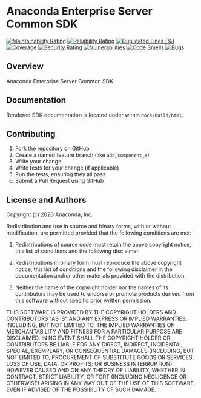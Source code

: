# Anaconda Enterprise Server Common SDK

[![Maintainability Rating](https://sonarcloud.io/api/project_badges/measure?project=shapeandshare_anaconda.enterprise.server.common.sdk&metric=sqale_rating)](https://sonarcloud.io/summary/new_code?id=shapeandshare_anaconda.enterprise.server.common.sdk)
[![Reliability Rating](https://sonarcloud.io/api/project_badges/measure?project=shapeandshare_anaconda.enterprise.server.common.sdk&metric=reliability_rating)](https://sonarcloud.io/summary/new_code?id=shapeandshare_anaconda.enterprise.server.common.sdk)
[![Duplicated Lines (%)](https://sonarcloud.io/api/project_badges/measure?project=shapeandshare_anaconda.enterprise.server.common.sdk&metric=duplicated_lines_density)](https://sonarcloud.io/summary/new_code?id=shapeandshare_anaconda.enterprise.server.common.sdk)
[![Coverage](https://sonarcloud.io/api/project_badges/measure?project=shapeandshare_anaconda.enterprise.server.common.sdk&metric=coverage)](https://sonarcloud.io/summary/new_code?id=shapeandshare_anaconda.enterprise.server.common.sdk)
[![Security Rating](https://sonarcloud.io/api/project_badges/measure?project=shapeandshare_anaconda.enterprise.server.common.sdk&metric=security_rating)](https://sonarcloud.io/summary/new_code?id=shapeandshare_anaconda.enterprise.server.common.sdk)
[![Vulnerabilities](https://sonarcloud.io/api/project_badges/measure?project=shapeandshare_anaconda.enterprise.server.common.sdk&metric=vulnerabilities)](https://sonarcloud.io/summary/new_code?id=shapeandshare_anaconda.enterprise.server.common.sdk)
[![Code Smells](https://sonarcloud.io/api/project_badges/measure?project=shapeandshare_anaconda.enterprise.server.common.sdk&metric=code_smells)](https://sonarcloud.io/summary/new_code?id=shapeandshare_anaconda.enterprise.server.common.sdk)
[![Bugs](https://sonarcloud.io/api/project_badges/measure?project=shapeandshare_anaconda.enterprise.server.common.sdk&metric=bugs)](https://sonarcloud.io/summary/new_code?id=shapeandshare_anaconda.enterprise.server.common.sdk)

Overview
--------
Anaconda Enterprise Server Common SDK

Documentation
---------
Rendered SDK documentation is located under within `docs/build/html`.

Contributing
------------
1. Fork the repository on GitHub
2. Create a named feature branch (like `add_component_x`)
3. Write your change
4. Write tests for your change (if applicable)
5. Run the tests, ensuring they all pass
6. Submit a Pull Request using GitHub

License and Authors
-------------------
Copyright (c) 2023 Anaconda, Inc.

Redistribution and use in source and binary forms, with or without
modification, are permitted provided that the following conditions are
met:

1. Redistributions of source code must retain the above copyright
notice, this list of conditions and the following disclaimer.

2. Redistributions in binary form must reproduce the above copyright
notice, this list of conditions and the following disclaimer in the
documentation and/or other materials provided with the distribution.

3. Neither the name of the copyright holder nor the names of its
contributors may be used to endorse or promote products derived from
this software without specific prior written permission.

THIS SOFTWARE IS PROVIDED BY THE COPYRIGHT HOLDERS AND CONTRIBUTORS "AS
IS" AND ANY EXPRESS OR IMPLIED WARRANTIES, INCLUDING, BUT NOT LIMITED
TO, THE IMPLIED WARRANTIES OF MERCHANTABILITY AND FITNESS FOR A
PARTICULAR PURPOSE ARE DISCLAIMED. IN NO EVENT SHALL THE COPYRIGHT
HOLDER OR CONTRIBUTORS BE LIABLE FOR ANY DIRECT, INDIRECT, INCIDENTAL,
SPECIAL, EXEMPLARY, OR CONSEQUENTIAL DAMAGES (INCLUDING, BUT NOT LIMITED
TO, PROCUREMENT OF SUBSTITUTE GOODS OR SERVICES; LOSS OF USE, DATA, OR
PROFITS; OR BUSINESS INTERRUPTION) HOWEVER CAUSED AND ON ANY THEORY OF
LIABILITY, WHETHER IN CONTRACT, STRICT LIABILITY, OR TORT (INCLUDING
NEGLIGENCE OR OTHERWISE) ARISING IN ANY WAY OUT OF THE USE OF THIS
SOFTWARE, EVEN IF ADVISED OF THE POSSIBILITY OF SUCH DAMAGE.
